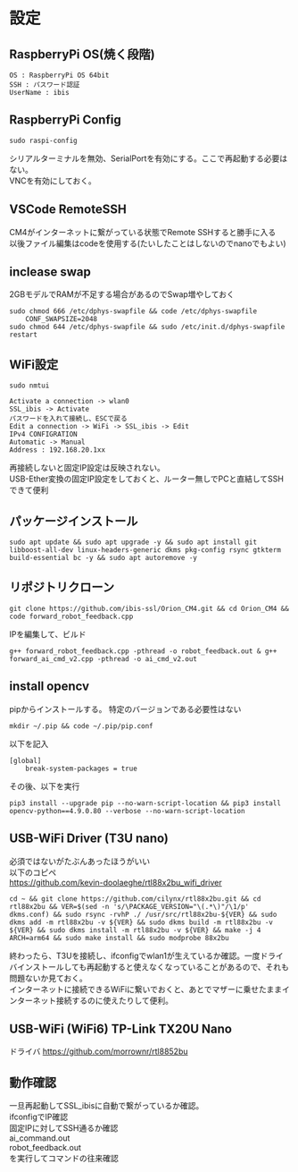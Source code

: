 # 設定
## RaspberryPi OS(焼く段階)
    OS : RaspberryPi OS 64bit
    SSH : パスワード認証
    UserName : ibis

## RaspberryPi Config
    sudo raspi-config
シリアルターミナルを無効、SerialPortを有効にする。ここで再起動する必要はない。  
VNCを有効にしておく。

## VSCode RemoteSSH
CM4がインターネットに繋がっている状態でRemote SSHすると勝手に入る  
以後ファイル編集はcodeを使用する(たいしたことはしないのでnanoでもよい)

## inclease swap
2GBモデルでRAMが不足する場合があるのでSwap増やしておく

    sudo chmod 666 /etc/dphys-swapfile && code /etc/dphys-swapfile
        CONF_SWAPSIZE=2048
    sudo chmod 644 /etc/dphys-swapfile && sudo /etc/init.d/dphys-swapfile restart

## WiFi設定
    sudo nmtui

    Activate a connection -> wlan0  
    SSL_ibis -> Activate
    パスワードを入れて接続し、ESCで戻る
    Edit a connection -> WiFi -> SSL_ibis -> Edit  
    IPv4 CONFIGRATION  
    Automatic -> Manual  
    Address : 192.168.20.1xx  

再接続しないと固定IP設定は反映されない。  
USB-Ether変換の固定IP設定をしておくと、ルーター無しでPCと直結してSSHできて便利

## パッケージインストール
    sudo apt update && sudo apt upgrade -y && sudo apt install git libboost-all-dev linux-headers-generic dkms pkg-config rsync gtkterm build-essential bc -y && sudo apt autoremove -y

## リポジトリクローン
    git clone https://github.com/ibis-ssl/Orion_CM4.git && cd Orion_CM4 && code forward_robot_feedback.cpp

IPを編集して、ビルド

    g++ forward_robot_feedback.cpp -pthread -o robot_feedback.out & g++ forward_ai_cmd_v2.cpp -pthread -o ai_cmd_v2.out

## install opencv
pipからインストールする。
特定のバージョンである必要性はない

    mkdir ~/.pip && code ~/.pip/pip.conf
以下を記入

    [global]
        break-system-packages = true
その後、以下を実行　　

    pip3 install --upgrade pip --no-warn-script-location && pip3 install opencv-python==4.9.0.80 --verbose --no-warn-script-location

## USB-WiFi Driver (T3U nano)
必須ではないがたぶんあったほうがいい  
以下のコピペ  
https://github.com/kevin-doolaeghe/rtl88x2bu_wifi_driver

    cd ~ && git clone https://github.com/cilynx/rtl88x2bu.git && cd rtl88x2bu && VER=$(sed -n 's/\PACKAGE_VERSION="\(.*\)"/\1/p' dkms.conf) && sudo rsync -rvhP ./ /usr/src/rtl88x2bu-${VER} && sudo dkms add -m rtl88x2bu -v ${VER} && sudo dkms build -m rtl88x2bu -v ${VER} && sudo dkms install -m rtl88x2bu -v ${VER} && make -j 4 ARCH=arm64 && sudo make install && sudo modprobe 88x2bu

終わったら、T3Uを接続し、ifconfigでwlan1が生えているか確認。一度ドライバインストールしても再起動すると使えなくなっていることがあるので、それも問題ないか見ておく。  
インターネットに接続できるWiFiに繋いでおくと、あとでマザーに乗せたままインターネット接続するのに使えたりして便利。

## USB-WiFi (WiFi6) TP-Link TX20U Nano
ドライバ
https://github.com/morrownr/rtl8852bu

## 動作確認
一旦再起動してSSL_ibisに自動で繋がっているか確認。  
ifconfigでIP確認  
固定IPに対してSSH通るか確認  
ai_command.out  
robot_feedback.out  
を実行してコマンドの往来確認  
